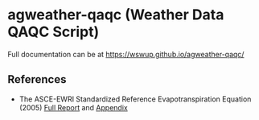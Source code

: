 # agweather-qaqc (Weather Data QAQC Script)

Full documentation can be at https://wswup.github.io/agweather-qaqc/

References
----------
* The ASCE-EWRI Standardized Reference Evapotranspiration Equation (2005) [Full Report](https://wswup.github.io/agweather-qaqc/_static/asce_refet_publication.pdf) and [Appendix](https://wswup.github.io/agweather-qaqc/_static/asce_refet_appendices.pdf)

